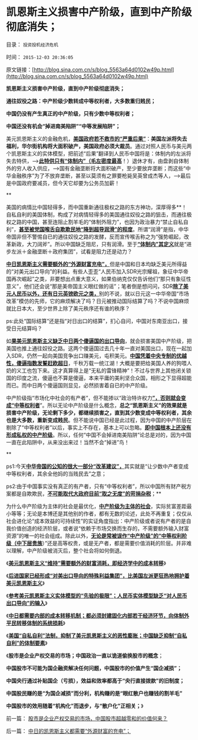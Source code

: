 # 凯恩斯主义损害中产阶级，直到中产阶级彻底消失；

目录： `投资投机经济危机` 

时间： `2015-12-03 20:36:05` 

原文链接：[http://blog.sina.com.cn/s/blog_5563a64d0102w49p.html](http://blog.sina.com.cn/s/blog_5563a64d0102w49p.html)

**凯恩斯主义损害中产阶级，直到中产阶级彻底消失；**

**通往奴役之路：中产阶级少数转成中等权利者，大多数重归贱民；**

**中国仍没有产生真正的中产阶级，只有少数中等权利者；**

**中国还没有机会“掉进南美陷阱”“中等发展陷阱”；**

美元凯恩斯主义的金融危机，[**美国政府若不救市的“严重后果”**](../../../2015/11/24/美国政府金融危机不救市的“严重后果”.md)：**美国左派将失去福利，华尔街机构将大面积破产，美国政府必须大裁员**。通过对照人民币与美元两个凯恩斯主义的实体模型，把前述“后果”翻译到人民币中国将是：体制内的左派将失去特供，——>[**此特供只有“体制内”（毛左密度最高**](../../../2010/10/2/特权工人阶级的腐败.md)！）退休才有，由盘剥自体制外的穷人收入供应，——>国有金融垄断将大面积破产，至少要放弃垄断；而这些“中华金融秩序”为了不放弃垄断，甚至以莫须有之罪要枪毙吴英曾成杰等人，——>最后是中国政府要减员，但今天它却要为公务员加薪！

**

美国的病情比中国轻得多，而中国重新通往极权之路的东方神功，深厚得多**！自私自利的美国体制，构成了对病情轻得多的美国通往奴役之路的狙击，而通往极权之路的中国，甚至连阻止割羊毛的“体制外阻力”，也因为政治暴力“禁止自私自利”，[**甚至被党国喉舌自欺欺民地“降到超导润滑”的程度**](../../../2014/1/20/公务员阶级加薪理由的荒谬，动摇我党的执政合法性.md)。所谓“润滑”是指，中华帝国非但不警惕自已的通往奴役之路的发酵，反而宣传喉舌称之为“强势崛起，改革新政，大刀阔斧”。所以中国缺乏阻尼，只有润滑。至于[**“体制内”其定义**](../../../2013/10/29/观察舆论导向的新气象，民粹本来不分体制内外.md)就是“进步左派＋金融垄断＋政府集团”，试看是阻力还是动力？

[**中日凯恩斯主义需要额外的“外源财富充电”，**](../../../2015/11/30/中日的凯恩斯主义都需要“外源财富的充电”；.md)但是中国和日本均缺乏美元所得益的“对美元出口导向”的利益。有些人歪歪“人民币加入SDR光宗耀祖，象征中华帝国再次崛起”之类，非要想出点重大意义，如果伯纳克仅仅告诉他们“那只有象征性意义”，他们还会说“那是美帝国主义眼红做的谣”；笔者倒是想问问，SDR[**除了美元人民币以外，还有日元英镑欧元之类，**](../../../2015/6/4/SDR之类的政治手腕，不能代替市场经济的去特权化.md)别的不说，就以日元这一中华帝国“市场改革”模仿的先师，它的麻烦解决了吗？日元被推动国际结算了吗？不说中国麻烦就比日本大，至少世界上除了美元秩序还有谁的秩序？

ps:此处“国际结算”还是指“对日出口的结算”，扪心自问，中国对东南亚出口，接受日元结算吗？

如[**果美元凯恩斯主义缺乏中日两个傻逼国的出口导向**](../../../2015/11/29/参考美元凯恩斯主义实体模型的“先验的极限”.md)，就会损害美国中产阶级，把美国也推上通往奴役之路。这两个傻逼国过去几十年一直对美国出口，现在一起加入SDR，仍然一起向美国竞争出口赚美元，屯积美元。[**中国凭着中央专制的优越性，傻逼指数发誓赶欧超日**](../../../2010/5/15/乱世和血性和东亚傻逼大赛史.md)，千秋万载一统江湖！大概是要把给美国人养的狗喂人奶的义工也包下来。这才真算得上是“无私的雷锋精神”！不过与世界上其他闭关锁国的印度之流，傻逼也不算是傻逼，本来平庸的美利坚合众国，相形之下显得超能而已。而中日两个傻逼国则显见，必然损害着自已的中产阶级。

中产阶级指“市场化中社会的有产者”，但不能掺以“政治特许权力[**”，否则就会变成“中等权利者**](../../../2015/2/22/私有制民主，不是热衷革命的“中等权利者or民粹牛二”的理想制度；.md)”。所以无论中产阶级是什么概念，**总之“凯恩斯主义”的效果就是损害中产阶级，无论剩下多少，都继续损害之，直到其少数变成中等权利者，其余也是大多数，重新变成贱民**。但不能说中国已经是此过程，因为中国的中产阶层在剔除了“中等权利者”以后，事实上不存在，基本上可以忽略。[**即中国根本上还没有形成私权的中产阶级**](../../../2011/11/10/黄宗羲定律中的小贵族的美德.md)。所以，任何“中国不会掉进南美陷阱”论总是对的，因为中国一直在此陷阱中，从来没出来过！当然不会“掉进”鸟！

**

ps1:今天[**中华帝国的公知的很大一部分“改革建议”，**](../../../2013/12/12/居安思危的公害知识分子,“国企危机=经济危机”的概念偷换.md)其实就是“让少数中产者变成中等权利者，其余全他妈的当贱民去”之意；

ps2:由于中国事实没有真正的有产者，只有“中等权利者”，所以中国所有财产税方案都是自欺欺民，[**不可能取代大政府目前“取之无度”的苛捐杂税**](../../../2010/10/3/房价高了200-－500-;税收多了200-－500-.md)；**

为什么中产阶级为主体的社会是最优化，[**中产阶级为主体的社会**](../../../2008/7/20/为什么中产者为主的社会很稳定.md)，实际贫富差距最小等等；无论是本博还是其他别的作者，都有无数的论述，此处不再重复；仅仅从社会进化论“成本效益的可持续性”的实证角度指出：中产阶级或者说有产者的是自我价值创造的经济阶层，或者说“依赖于市场交换而生存的，不需要额外输入财富资源”的唯一的社会组成。除此以外，[**无论是常被误作“中产阶级”的“中等权利阶级（中下层贵族**](../../../2015/1/8/所谓“中产阶级”的歧义，“中等有产者”与“中等权利者”不同.md)）”还是高等权贵，或是无产者，都是需要价值消耗的阶层。并非难以理解，中产阶级被消灭后，整个社会将如何倒退。

《[**美元凯恩斯主义“维持”需要额外的财富消耗，即经济学中的成本转移**](../../../2015/11/25/特殊利益集团不愿接受“金融危机的后果”的后果.md)》

《[**后进国家已经形成“对美出口导向的特殊利益集团”，比美国左派更狂热地拥护着美元凯恩斯主义**](../../../2015/11/26/（科兹纳定理＋凯恩斯悖论）：幸亏人民币没有采取竞争性贬值.md)》

《[**参考美元凯恩斯主义实体模型的“先验的极限”；人民币实体模型缺乏“对人民币出口导向”的输入**](../../../2015/11/29/参考美元凯恩斯主义实体模型的“先验的极限”.md)》

《[**中日都需要内部的成本转移机制；都必须封建固化内部若干经济环节，向体制外平民转移体制的系统损耗**](../../../2015/11/30/中日的凯恩斯主义都需要“外源财富的充电”；.md)》

《[**美国“自私自利”法制，抑制了美元凯恩斯主义的恶性膨胀；中国缺乏抑制“自私自利”的体制要素**](../../../2015/12/1/美国“自私自利”法制，抑制美元凯恩斯主义的恶性膨胀；.md)》

《**股市是企业产权交易的市场；中国政治一直以诡道偷换股市的概念**；

**中国股市不可能为国企融资解决任何问题，中国股市的价值产生“国企减损”；**

**中国央行通过补贴国企（亏损），效益和效率都高于“央行直接拨款”的旧制度；**

**中国股民赚的是“为国企减损”而分利，机构赚的是“眼红散户也赚钱的割羊毛”**

**中国股市的效用随着“机构化”而退步，与“散户化”正相关；**》

前一篇： [股市是企业产权交易的市场，中国股市超越零和的价值何来？](../../../2015/12/8/股市是企业产权交易的市场，中国股市超越零和的价值何来？.md)

后一篇： [中日的凯恩斯主义都需要“外源财富的充电”；](../../../2015/11/30/中日的凯恩斯主义都需要“外源财富的充电”；.md)

